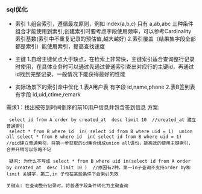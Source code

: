 ### sql优化
-  索引
1.组合索引，遵循最左原则，例如 index(a,b,c) 只有 a,ab,abc 三种条件组合才能使用到索引,创建索引时要考虑字段使用频率，可以参考Cardinality索引基数(索引中不重复记录的预估值,越大越好)
2.索引覆盖（结果集字段全部都是索引）能使用索引，提高查找速度

- 主键
1.自增主键优点大于缺点，在检索上非常快，主键索引适合查询整行记录时使用，在具体业务时可以通过先通过普通索引查出对应行的主键id，再通过id找到完整记录，一般情况下能获得最好的性能


- 实际场景下的索引命中优化
1.表A用户表  有字段 id,name,phone
2.表B签到表  有字段 id,uid,ctime,remark


需求1：找出按签到时间倒序的前10用户信息并包含签到信息
方案:
```
 select id from A order by created_at  desc limit 10  //created_at 建立普通索引
 select * from B where id  in( select id from B where uid = 1)  union all select * from B where id  in( select id from B where uid = 1)  //uid建立普通索引，将第一步获取的id集合组成union all语句，能高效的使用主键索引，合并开销可以忽略不记
 
 疑问: 为什么不写成 select * from B where uid in(select id from A order by created_at  desc limit 10 )  //原因有2种，第一in子查询不支持order by和limit 关键字，第二,in 子句在某些条件下会索引失效
 
关键点: 在查询整行记录时，将普通字段条件转化为主键查询
```









